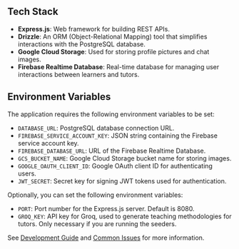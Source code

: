 ## Tech Stack

- **Express.js**: Web framework for building REST APIs.
- **Drizzle**: An ORM (Object-Relational Mapping) tool that simplifies interactions with the PostgreSQL database.
- **Google Cloud Storage**: Used for storing profile pictures and chat images.
- **Firebase Realtime Database**: Real-time database for managing user interactions between learners and tutors.

## Environment Variables

The application requires the following environment variables to be set:

- `DATABASE_URL`: PostgreSQL database connection URL.
- `FIREBASE_SERVICE_ACCOUNT_KEY`: JSON string containing the Firebase service account key.
- `FIREBASE_DATABASE_URL`: URL of the Firebase Realtime Database.
- `GCS_BUCKET_NAME`: Google Cloud Storage bucket name for storing images.
- `GOOGLE_OAUTH_CLIENT_ID`: Google OAuth client ID for authenticating users.
- `JWT_SECRET`: Secret key for signing JWT tokens used for authentication.

Optionally, you can set the following environment variables:

- `PORT`: Port number for the Express.js server. Default is 8080.
- `GROQ_KEY`: API key for Groq, used to generate teaching methodologies for tutors. Only necessary if you are running the seeders.

See [Development Guide](docs/development-guide.md) and [Common Issues](docs/common-issues.md) for more information.
